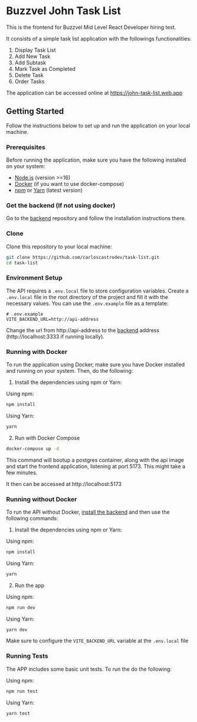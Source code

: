 # Buzzvel John Task List

This is the frontend for Buzzvel Mid Level React Developer hiring test. 

It consists of a simple task list application with the followings functionalities:

1. Display Task List
2. Add New Task
3. Add Subtask
4. Mark Task as Completed
5. Delete Task
6. Order Tasks

The application can be accessed online at https://john-task-list.web.app

## Getting Started

Follow the instructions below to set up and run the application on your local machine.

### Prerequisites

Before running the application, make sure you have the following installed on your system:

- [Node.js](https://nodejs.org/en) (version >=16)
- [Docker](https://www.docker.com/get-started/) (if you want to use docker-compose)
- [npm](https://docs.npmjs.com/getting-started) or [Yarn](https://yarnpkg.com/getting-started) (latest version)


### Get the backend (If not using docker)

Go to the [backend](https://github.com/carloscastrodev/task-list-api) repository and follow the installation instructions there.


### Clone

Clone this repository to your local machine:

```bash
git clone https://github.com/carloscastrodev/task-list.git
cd task-list
```


### Environment Setup

The API requires a `.env.local` file to store configuration variables. Create a `.env.local` file in the root directory of the project and fill it with the necessary values. You can use the `.env.example` file as a template:

```dotenv
# .env.example
VITE_BACKEND_URL=http://api-address
```

Change the url from http://api-address to the [backend](https://github.com/carloscastrodev/task-list-api) address (http://localhost:3333 if running locally).

### Running with Docker

To run the application using Docker, make sure you have Docker installed and running on your system. Then, do the following:

1. Install the dependencies using npm or Yarn:

Using npm:

```bash
npm install
```

Using Yarn:

```bash
yarn
```

2. Run with Docker Compose
```bash
docker-compose up -d
```

This command will bootup a postgres container, along with the api image and start the frontend application, listening at port 5173. This might take a few minutes.

It then can be accessed at http://localhost:5173

### Running without Docker

To run the API without Docker, [install the backend](https://github.com/carloscastrodev/task-list-api) and then use the following commands:

1. Install the dependencies using npm or Yarn:

Using npm:

```bash
npm install
```

Using Yarn:

```bash
yarn
```

2. Run the app

Using npm:

```bash
npm run dev
```

Using Yarn:

```bash
yarn dev
```

Make sure to configure the `VITE_BACKEND_URL` variable at the `.env.local` file

### Running Tests

The APP includes some basic unit tests. To run the do the following:

Using npm:

```bash
npm run test
```

Using Yarn:

```bash
yarn test
```
